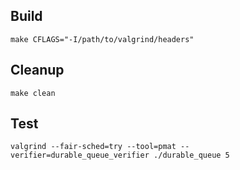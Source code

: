 ## Build

```
make CFLAGS="-I/path/to/valgrind/headers"
```

## Cleanup

```
make clean
```

## Test

```
valgrind --fair-sched=try --tool=pmat --verifier=durable_queue_verifier ./durable_queue 5
```
